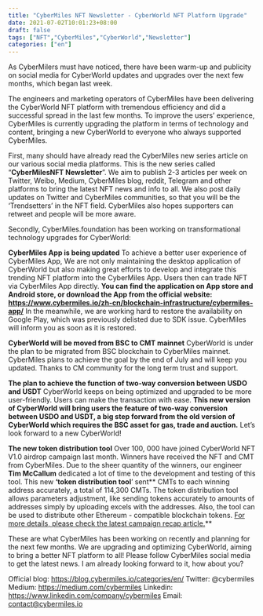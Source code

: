 ```yaml
---
title: "CyberMiles NFT Newsletter - CyberWorld NFT Platform Upgrade"
date: 2021-07-02T10:01:23+08:00
draft: false
tags: ["NFT","CyberMiles","CyberWorld","Newsletter"] 
categories: ["en"] 
---
```



As CyberMilers must have noticed, there have been warm-up and publicity on social media for CyberWorld updates and upgrades over the next few months, which began last week. 

The engineers and marketing operators of CyberMiles have been delivering the CyberWorld NFT platform with tremendous efficiency and did a successful spread in the last few months. To improve the users’ experience, CyberMiles is currently upgrading the platform in terms of technology and content, bringing a new CyberWorld to everyone who always supported CyberMiles.

First, many should have already read the CyberMiles new series article on our various social media platforms. This is the new series called “**CyberMilesNFT Newsletter**”. We aim to publish  2-3 articles per week on Twitter, Weibo, Medium, CyberMiles blog, reddit, Telegram and other platforms to bring the latest NFT news and info to all. We also post daily updates on Twitter and CyberMiles communities, so that you will be the ‘Trendsetters’ in the NFT field. CyberMiles also hopes supporters can retweet and people will be more aware.

Secondly,  CyberMiles.foundation has been working on transformational technology upgrades for CyberWorld:

**CyberMiles App is being updated**
To achieve a better user experience of CyberMiles App, We are not only maintaining the desktop application of CyberWorld but also making great efforts to develop and integrate this trending NFT platform into the CyberMiles App. Users then can trade NFT via CyberMiles App directly. **You can find the application on App store and Android store, or download the App from the official website: https://www.cybermiles.io/zh-cn/blockchain-infrastructure/cybermiles-app/** In the meanwhile, we are working hard to restore the availability on Google Play, which was previously delisted due to SDK issue. CyberMiles will inform you as soon as it is restored. 

**CyberWorld will be moved from BSC to CMT mainnet**
CyberWorld is under the plan to be migrated from BSC blockchain to CyberMiles mainnet. CyberMiles plans to achieve the goal by the end of July and will keep you updated. Thanks to CM community for the long term trust and support.

**The plan to achieve the function of two-way conversion between USDO and USDT**
CyberWorld keeps on being optimized and upgraded to be more user-friendly. Users can make the transaction with ease. **This new version of CyberWorld will bring users the feature of two-way conversion between USDO and USDT, a big step forward  from the old version of CyberWorld which requires the BSC asset for gas, trade and auction.** Let’s look forward to a new CyberWorld!

**The new token distribution tool**
Over 100, 000 have joined CyberWorld NFT V1.0 airdrop campaign last month. Winners have received the NFT and CMT from CyberMiles. Due to the sheer quantity of the winners, our engineer **Tim McCallum** dedicated a lot of time to the development and testing of this tool. This new **‘token distribution tool**’ sent** CMTs to each winning address accurately, a total of 114,300 CMTs.  The token distribution tool allows parameters adjustment, like sending tokens accurately to amounts of addresses simply by uploading excels with the addresses. Also, the tool can be used to distribute other Ethereum - compatible blockchain tokens. [For more details, please check the latest campaign recap article.](https://medium.com/cybermiles/cyberworld-v1-0-airdrop-campaign-came-to-a-successful-conclusion-51b4a42ffa9b)**

These are what CyberMiles has been working on recently and planning for the next few months. We are upgrading and optimizing CyberWorld, aiming to bring a better NFT platform to all! Please follow CyberMiles social media to get the latest news. I am already looking forward to it, how about you?

Official blog: https://blog.cybermiles.io/categories/en/
Twitter: @cybermiles
Medium: https://medium.com/cybermiles
Linkedin: https://www.linkedin.com/company/cybermiles
Email: [contact@cybermiles.io](mailto:contact@cybermiles.io)
